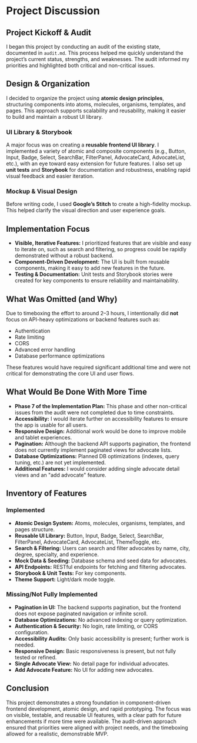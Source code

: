 # Project Discussion

## Project Kickoff & Audit

I began this project by conducting an audit of the existing state, documented in `audit.md`. This process helped me quickly understand the project’s current status, strengths, and weaknesses. The audit informed my priorities and highlighted both critical and non-critical issues.

## Design & Organization

I decided to organize the project using **atomic design principles**, structuring components into atoms, molecules, organisms, templates, and pages. This approach supports scalability and reusability, making it easier to build and maintain a robust UI library.

### UI Library & Storybook

A major focus was on creating a **reusable frontend UI library**. I implemented a variety of atomic and composite components (e.g., Button, Input, Badge, Select, SearchBar, FilterPanel, AdvocateCard, AdvocateList, etc.), with an eye toward easy extension for future features. I also set up **unit tests** and **Storybook** for documentation and robustness, enabling rapid visual feedback and easier iteration.

### Mockup & Visual Design

Before writing code, I used **Google’s Stitch** to create a high-fidelity mockup. This helped clarify the visual direction and user experience goals.

## Implementation Focus

- **Visible, Iterative Features:** I prioritized features that are visible and easy to iterate on, such as search and filtering, so progress could be rapidly demonstrated without a robust backend.
- **Component-Driven Development:** The UI is built from reusable components, making it easy to add new features in the future.
- **Testing & Documentation:** Unit tests and Storybook stories were created for key components to ensure reliability and maintainability.

## What Was Omitted (and Why)

Due to timeboxing the effort to around 2–3 hours, I intentionally did **not** focus on API-heavy optimizations or backend features such as:
- Authentication
- Rate limiting
- CORS
- Advanced error handling
- Database performance optimizations

These features would have required significant additional time and were not critical for demonstrating the core UI and user flows.

## What Would Be Done With More Time

- **Phase 7 of the Implementation Plan:** This phase and other non-critical issues from the audit were not completed due to time constraints.
- **Accessibility:** I would iterate further on accessibility features to ensure the app is usable for all users.
- **Responsive Design:** Additional work would be done to improve mobile and tablet experiences.
- **Pagination:** Although the backend API supports pagination, the frontend does not currently implement paginated views for advocate lists.
- **Database Optimizations:** Planned DB optimizations (indexes, query tuning, etc.) are not yet implemented.
- **Additional Features:** I would consider adding single advocate detail views and an "add advocate" feature.

## Inventory of Features

### Implemented
- **Atomic Design System:** Atoms, molecules, organisms, templates, and pages structure.
- **Reusable UI Library:** Button, Input, Badge, Select, SearchBar, FilterPanel, AdvocateCard, AdvocateList, ThemeToggle, etc.
- **Search & Filtering:** Users can search and filter advocates by name, city, degree, specialty, and experience.
- **Mock Data & Seeding:** Database schema and seed data for advocates.
- **API Endpoints:** RESTful endpoints for fetching and filtering advocates.
- **Storybook & Unit Tests:** For key components.
- **Theme Support:** Light/dark mode toggle.

### Missing/Not Fully Implemented
- **Pagination in UI:** The backend supports pagination, but the frontend does not expose paginated navigation or infinite scroll.
- **Database Optimizations:** No advanced indexing or query optimization.
- **Authentication & Security:** No login, rate limiting, or CORS configuration.
- **Accessibility Audits:** Only basic accessibility is present; further work is needed.
- **Responsive Design:** Basic responsiveness is present, but not fully tested or refined.
- **Single Advocate View:** No detail page for individual advocates.
- **Add Advocate Feature:** No UI for adding new advocates.

## Conclusion

This project demonstrates a strong foundation in component-driven frontend development, atomic design, and rapid prototyping. The focus was on visible, testable, and reusable UI features, with a clear path for future enhancements if more time were available. The audit-driven approach ensured that priorities were aligned with project needs, and the timeboxing allowed for a realistic, demonstrable MVP.
